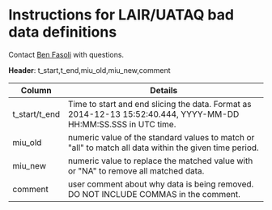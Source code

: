 # Instructions for LAIR/UATAQ bad data definitions  
Contact [Ben Fasoli](mailto:benfasoli@gmail.com) with questions.

**Header**:  t_start,t_end,miu_old,miu_new,comment  

Column        | Details
--------------|-------------------
t_start/t_end | Time to start and end slicing the data. Format as 2014-12-13 15:52:40.444, YYYY-MM-DD HH:MM:SS.SSS in UTC time.
miu_old       | numeric value of the standard values to match or "all" to match all data within the given time period.  
miu_new       | numeric value to replace the matched value with or "NA" to remove all matched data.  
comment       | user comment about why data is being removed. DO NOT INCLUDE COMMAS in the comment.  
